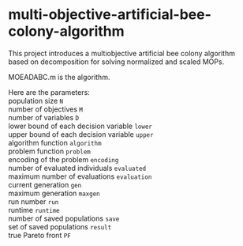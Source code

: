 # multi-objective-artificial-bee-colony-algorithm
This project introduces a multiobjective artificial bee colony algorithm based on decomposition for solving normalized and scaled MOPs.

MOEADABC.m is the algorithm.

Here are the parameters:   
population size  `N`  
number of objectives  `M`  
number of variables  `D`  
lower bound of each decision variable  `lower`  
upper bound of each decision variable  `upper`  
algorithm function  `algorithm`  
problem function  `problem`  
encoding of the problem  `encoding`  
number of evaluated individuals  `evaluated`  
maximum number of evaluations  `evaluation`  
current generation  `gen`  
maximum generation  `maxgen`  
run number  `run`  
runtime  `runtime`  
number of saved populations  `save`  
set of saved populations  `result`  
true Pareto front  `PF`  

